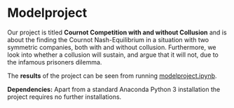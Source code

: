 # Modelproject

Our project is titled **Cournot Competition with and without Collusion** and is about the finding the Cournot Nash-Equilibrium in a situation with two symmetric companies, both with and without collusion. Furthermore, we look into whether a collusion will sustain, and argue that it will not, due to the infamous prisoners dilemma.

The **results** of the project can be seen from running [modelproject.ipynb](modelproject.ipynb).

**Dependencies:** Apart from a standard Anaconda Python 3 installation the project requires no further installations.
